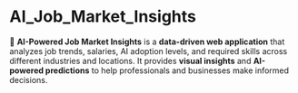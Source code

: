 # AI_Job_Market_Insights
🚀 **AI-Powered Job Market Insights** is a **data-driven web application** that analyzes job trends, salaries, AI adoption levels, and required skills across different industries and locations. It provides **visual insights** and **AI-powered predictions** to help professionals and businesses make informed decisions.
